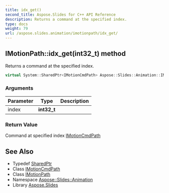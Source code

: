 ```yaml
---
title: idx_get()
second_title: Aspose.Slides for C++ API Reference
description: Returns a command at the specified index.
type: docs
weight: 79
url: /aspose.slides.animation/imotionpath/idx_get/
---
```

## IMotionPath::idx_get(int32_t) method


Returns a command at the specified index.

```cpp
virtual System::SharedPtr<IMotionCmdPath> Aspose::Slides::Animation::IMotionPath::idx_get(int32_t index)=0
```


### Arguments

| Parameter | Type | Description |
| --- | --- | --- |
| index | **int32_t** |  |

### Return Value

Command at specified index [IMotionCmdPath](../../imotioncmdpath/)

## See Also

* Typedef [SharedPtr](../../../system/sharedptr/)
* Class [IMotionCmdPath](../../imotioncmdpath/)
* Class [IMotionPath](../)
* Namespace [Aspose::Slides::Animation](../../)
* Library [Aspose.Slides](../../../)